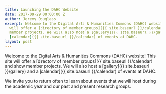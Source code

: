 ```yaml
---
title: Launching the DAHC Website
date: 2017-09-29 00:00:00 Z
author: Jeremy Douglass
excerpt: Welcome to the Digital Arts & Humanities Commons (DAHC) website! This site
  will offer a [directory of member groups]({{ site.baseurl }}/calendar) and show
  member projects. We will also host a [gallery]({{ site.baseurl }}/gallery) and a
  [calendar]({{ site.baseurl }}/calendar) of events at DAHC.
layout: post
---
```


Welcome to the Digital Arts & Humanities Commons (DAHC) website! This site will offer a [directory of member groups]({{ site.baseurl }}/calendar) and show member projects. We will also host a [gallery]({{ site.baseurl }}/gallery) and a [calendar]({{ site.baseurl }}/calendar) of events at DAHC.

We invite you to return often to learn about events that we will host during the academic year and our past and present research groups.